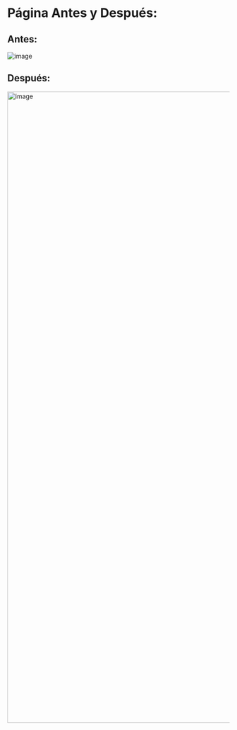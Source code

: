 # Página Antes y Después:

## Antes:

![image](https://github.com/user-attachments/assets/2c09eae8-aa25-44b8-add8-582b2587cdd2)


## Después:

<img width="1428" alt="image" src="https://github.com/user-attachments/assets/6e129069-c9c7-452c-9363-d35044b717fc">
